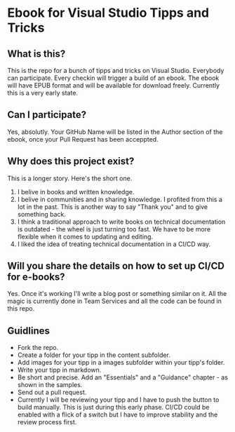 # Ebook for Visual Studio Tipps and Tricks



## What is this?
This is the repo for a bunch of tipps and tricks on Visual Studio. Everybody can participate.
Every checkin will trigger a build of an ebook. The ebook will have EPUB format and will be available for download freely.
Currently this is a very early state.

## Can I participate?
Yes, absolutly. Your GitHub Name will be listed in the Author section of the ebook, once your Pull Request has been acceppted.

## Why does this project exist?
This is a longer story. Here's the short one.
1. I belive in books and written knowledge.
2. I belive in communities and in sharing knowledge. I profited from this a lot in the past. This is another way to say "Thank you" and to give something back.
3. I think a traditional approach to write books on technical documentation is outdated - the wheel is just turning too fast. We have to be more flexible when it comes to updating and editing.
4. I liked the idea of treating technical documentation in a CI/CD way.

## Will you share the details on how to set up CI/CD for e-books?
Yes. Once it's working I'll write a blog post or something similar on it. All the magic is currently done in Team Services and all the code can be found in this repo.

## Guidlines
* Fork the repo.
* Create a folder for your tipp in the content subfolder.
* Add images for your tipp in a images subfolder within your tipp's folder.
* Write your tipp in markdown.
* Be short and precise. Add an "Essentials" and a "Guidance" chapter - as shown in the samples.
* Send out a pull request.
* Currently I will be reviewing your tipp and I have to push the button to build manually. This is just during this early phase. CI/CD could be enabled with a flick of a switch but I have to improve stability and the review process first.



